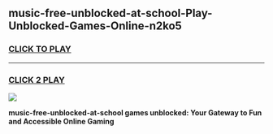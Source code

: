 
## music-free-unblocked-at-school-Play-Unblocked-Games-Online-n2ko5
<h3>
<a href="https://premium76.site?title=music-free-unblocked-at-school&ref=25A">CLICK TO PLAY</a></h3>
<hr>

<h3>
<a href="https://premium76.site?title=music-free-unblocked-at-school&ref=25A">CLICK 2 PLAY</a>
  
</h3>

<a href="https://premium76.site?title=music-free-unblocked-at-school&ref=25A"><img src="https://clearcache.store/games.png"></a>


**music-free-unblocked-at-school games unblocked: Your Gateway to Fun and Accessible Online Gaming**
